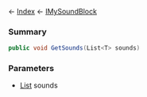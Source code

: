 ← [Index](Api-Index) ← [IMySoundBlock](SpaceEngineers.Game.ModAPI.Ingame.IMySoundBlock)

### Summary

```csharp
public void GetSounds(List<T> sounds)
```

### Parameters

* [List<T>](https://docs.microsoft.com/en-us/dotnet/api/system.collections.generic.list?view=netframework-4.6) sounds
